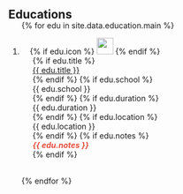 <h2 id="education" style="margin: 2px 0px -15px;">Educations</h2>

<div class="publications">
<ol class="bibliography">

{% for edu in site.data.education.main %}

<li>

<div class="pub-row">
  <div class="col-sm-3 abbr" style="position: relative; padding-right: 15px; padding-left: 15px;">
    {% if edu.icon %} 
    <img src="{{ edu.icon }}" style="width: 30px; height: auto;">
    {% endif %}
  </div>
  <div class="col-sm-9" style="position: relative; padding-right: 15px; padding-left: 20px;">
    {% if edu.title %} 
    <div class="title"><a href="#">{{ edu.title }}</a></div>
    {% endif %}
    {% if edu.school %} 
    <div class="school">{{ edu.school }}</div>
    {% endif %}
    {% if edu.duration %} 
    <div class="duration">{{ edu.duration }}</div>
    {% endif %}
    {% if edu.location %} 
    <div class="location">{{ edu.location }}</div>
    {% endif %}
    {% if edu.notes %}
    <div class="notes">   
      <strong><i style="color:#e74d3c">{{ edu.notes }}</i></strong>
    </div>
    {% endif %}
  </div>
</div>

</li>
<br>

{% endfor %}

</ol>
</div>
